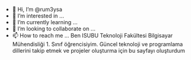 - 👋 Hi, I’m @rum3ysa
- 👀 I’m interested in ...
- 🌱 I’m currently learning ...
- 💞️ I’m looking to collaborate on ...
- 📫 How to reach me ...
Ben ISUBU Teknoloji Fakültesi Bilgisayar Mühendisliği 1. Sınıf öğrencisiyim. Güncel teknoloji ve programlama dillerini takip etmek ve projeler oluşturma için bu sayfayı oluşturdum
<!---
rum3ysa/rum3ysa is a ✨ special ✨ repository because its `README.md` (this file) appears on your GitHub profile.
You can click the Preview link to take a look at your changes.
--->
